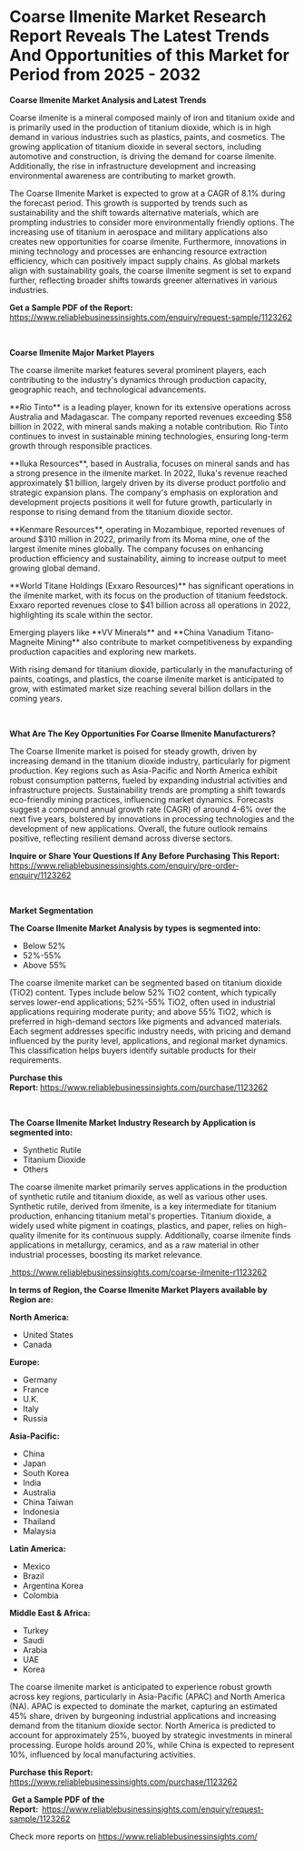 <p><h1>Coarse Ilmenite Market Research Report Reveals The Latest Trends And Opportunities of this Market for Period from 2025 - 2032</h1></p><p><strong>Coarse Ilmenite Market Analysis and Latest Trends</strong></p>
<p><p>Coarse ilmenite is a mineral composed mainly of iron and titanium oxide and is primarily used in the production of titanium dioxide, which is in high demand in various industries such as plastics, paints, and cosmetics. The growing application of titanium dioxide in several sectors, including automotive and construction, is driving the demand for coarse ilmenite. Additionally, the rise in infrastructure development and increasing environmental awareness are contributing to market growth.</p><p>The Coarse Ilmenite Market is expected to grow at a CAGR of 8.1% during the forecast period. This growth is supported by trends such as sustainability and the shift towards alternative materials, which are prompting industries to consider more environmentally friendly options. The increasing use of titanium in aerospace and military applications also creates new opportunities for coarse ilmenite. Furthermore, innovations in mining technology and processes are enhancing resource extraction efficiency, which can positively impact supply chains. As global markets align with sustainability goals, the coarse ilmenite segment is set to expand further, reflecting broader shifts towards greener alternatives in various industries.</p></p>
<p><strong>Get a Sample PDF of the Report:&nbsp;</strong> <a href="https://www.reliablebusinessinsights.com/enquiry/request-sample/1123262?utm_campaign=2125&utm_medium=2&utm_source=Github&utm_content=ia&utm_term=05022025&utm_id=coarse-ilmenite">https://www.reliablebusinessinsights.com/enquiry/request-sample/1123262</a></p>
<p>&nbsp;</p>
<p><strong>Coarse Ilmenite Major Market Players</strong></p>
<p><p>The coarse ilmenite market features several prominent players, each contributing to the industry's dynamics through production capacity, geographic reach, and technological advancements.</p><p>**Rio Tinto** is a leading player, known for its extensive operations across Australia and Madagascar. The company reported revenues exceeding $58 billion in 2022, with mineral sands making a notable contribution. Rio Tinto continues to invest in sustainable mining technologies, ensuring long-term growth through responsible practices.</p><p>**Iluka Resources**, based in Australia, focuses on mineral sands and has a strong presence in the ilmenite market. In 2022, Iluka's revenue reached approximately $1 billion, largely driven by its diverse product portfolio and strategic expansion plans. The company's emphasis on exploration and development projects positions it well for future growth, particularly in response to rising demand from the titanium dioxide sector.</p><p>**Kenmare Resources**, operating in Mozambique, reported revenues of around $310 million in 2022, primarily from its Moma mine, one of the largest ilmenite mines globally. The company focuses on enhancing production efficiency and sustainability, aiming to increase output to meet growing global demand.</p><p>**World Titane Holdings (Exxaro Resources)** has significant operations in the ilmenite market, with its focus on the production of titanium feedstock. Exxaro reported revenues close to $41 billion across all operations in 2022, highlighting its scale within the sector.</p><p>Emerging players like **VV Minerals** and **China Vanadium Titano-Magneite Mining** also contribute to market competitiveness by expanding production capacities and exploring new markets.</p><p>With rising demand for titanium dioxide, particularly in the manufacturing of paints, coatings, and plastics, the coarse ilmenite market is anticipated to grow, with estimated market size reaching several billion dollars in the coming years.</p></p>
<p>&nbsp;</p>
<p><strong>What Are The Key Opportunities For Coarse Ilmenite Manufacturers?</strong></p>
<p><p>The Coarse Ilmenite market is poised for steady growth, driven by increasing demand in the titanium dioxide industry, particularly for pigment production. Key regions such as Asia-Pacific and North America exhibit robust consumption patterns, fueled by expanding industrial activities and infrastructure projects. Sustainability trends are prompting a shift towards eco-friendly mining practices, influencing market dynamics. Forecasts suggest a compound annual growth rate (CAGR) of around 4-6% over the next five years, bolstered by innovations in processing technologies and the development of new applications. Overall, the future outlook remains positive, reflecting resilient demand across diverse sectors.</p></p>
<p><strong>Inquire or Share Your Questions If Any Before Purchasing This Report:</strong> <a href="https://www.reliablebusinessinsights.com/enquiry/pre-order-enquiry/1123262?utm_campaign=2125&utm_medium=2&utm_source=Github&utm_content=ia&utm_term=05022025&utm_id=coarse-ilmenite">https://www.reliablebusinessinsights.com/enquiry/pre-order-enquiry/1123262</a></p>
<p>&nbsp;</p>
<p><strong>Market Segmentation</strong></p>
<p><strong>The Coarse Ilmenite Market Analysis by types is segmented into:</strong></p>
<p><ul><li>Below 52%</li><li>52%-55%</li><li>Above 55%</li></ul></p>
<p><p>The coarse ilmenite market can be segmented based on titanium dioxide (TiO2) content. Types include below 52% TiO2 content, which typically serves lower-end applications; 52%-55% TiO2, often used in industrial applications requiring moderate purity; and above 55% TiO2, which is preferred in high-demand sectors like pigments and advanced materials. Each segment addresses specific industry needs, with pricing and demand influenced by the purity level, applications, and regional market dynamics. This classification helps buyers identify suitable products for their requirements.</p></p>
<p><strong>Purchase this Report:&nbsp;</strong><a href="https://www.reliablebusinessinsights.com/purchase/1123262?utm_campaign=2125&utm_medium=2&utm_source=Github&utm_content=ia&utm_term=05022025&utm_id=coarse-ilmenite">https://www.reliablebusinessinsights.com/purchase/1123262</a></p>
<p>&nbsp;</p>
<p><strong>The Coarse Ilmenite Market Industry Research by Application is segmented into:</strong></p>
<p><ul><li>Synthetic Rutile</li><li>Titanium Dioxide</li><li>Others</li></ul></p>
<p><p>The coarse ilmenite market primarily serves applications in the production of synthetic rutile and titanium dioxide, as well as various other uses. Synthetic rutile, derived from ilmenite, is a key intermediate for titanium production, enhancing titanium metal's properties. Titanium dioxide, a widely used white pigment in coatings, plastics, and paper, relies on high-quality ilmenite for its continuous supply. Additionally, coarse ilmenite finds applications in metallurgy, ceramics, and as a raw material in other industrial processes, boosting its market relevance.</p></p>
<p><a href="https://www.reliablebusinessinsights.com/coarse-ilmenite-r1123262?utm_campaign=2125&utm_medium=2&utm_source=Github&utm_content=ia&utm_term=05022025&utm_id=coarse-ilmenite">&nbsp;https://www.reliablebusinessinsights.com/coarse-ilmenite-r1123262</a></p>
<p><strong>In terms of Region, the Coarse Ilmenite Market Players available by Region are:</strong></p>
<p>
    <p> <strong> North America: </strong>
        <ul>
            <li>United States</li>
            <li>Canada</li>
        </ul>
        </p> 
    <p> <strong> Europe: </strong>
        <ul>
            <li>Germany</li>
            <li>France</li>
            <li>U.K.</li>
            <li>Italy</li>
            <li>Russia</li>
        </ul>
        </p> 
    <p> <strong> Asia-Pacific: </strong>
        <ul>
            <li>China</li>
            <li>Japan</li>
            <li>South Korea</li>
            <li>India</li>
            <li>Australia</li>
            <li>China Taiwan</li>
            <li>Indonesia</li>
            <li>Thailand</li>
            <li>Malaysia</li>
        </ul>
        </p> 
    <p> <strong> Latin America: </strong>
        <ul>
            <li>Mexico</li>
            <li>Brazil</li>
            <li>Argentina Korea</li>
            <li>Colombia</li>
        </ul>
        </p> 
    <p> <strong> Middle East & Africa: </strong>
        <ul>
            <li>Turkey</li>
            <li>Saudi</li>
            <li>Arabia</li>
            <li>UAE</li>
            <li>Korea</li>
        </ul>
    </p>
    </p>
<p><p>The coarse ilmenite market is anticipated to experience robust growth across key regions, particularly in Asia-Pacific (APAC) and North America (NA). APAC is expected to dominate the market, capturing an estimated 45% share, driven by burgeoning industrial applications and increasing demand from the titanium dioxide sector. North America is predicted to account for approximately 25%, buoyed by strategic investments in mineral processing. Europe holds around 20%, while China is expected to represent 10%, influenced by local manufacturing activities.</p></p>
<p><strong>Purchase this Report: </strong><a href="https://www.reliablebusinessinsights.com/purchase/1123262?utm_campaign=2125&utm_medium=2&utm_source=Github&utm_content=ia&utm_term=05022025&utm_id=coarse-ilmenite">https://www.reliablebusinessinsights.com/purchase/1123262</a></p>
<p>&nbsp;<strong>Get a Sample PDF of the Report:&nbsp;&nbsp;</strong><a href="https://www.reliablebusinessinsights.com/enquiry/request-sample/1123262?utm_campaign=2125&utm_medium=2&utm_source=Github&utm_content=ia&utm_term=05022025&utm_id=coarse-ilmenite">https://www.reliablebusinessinsights.com/enquiry/request-sample/1123262</a></p>
<p><strong></strong></p>
<p>Check more reports on <a href="https://www.reliablebusinessinsights.com/?utm_campaign=2125&utm_medium=2&utm_source=Github&utm_content=ia&utm_term=05022025&utm_id=coarse-ilmenite">https://www.reliablebusinessinsights.com/</a></p>